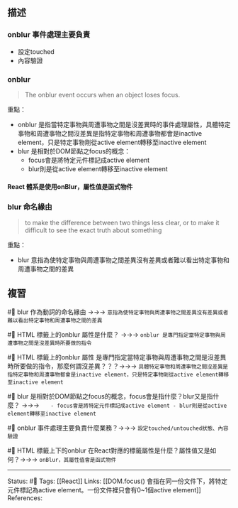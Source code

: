 
## 描述



### onblur 事件處理主要負責

- 設定touched
- 內容驗證



### onblur

> The onblur event occurs when an object loses focus.

重點：
- onblur 是指當特定事物與周遭事物之間是沒差異時的事件處理屬性，具體特定事物和周遭事物之間沒差異是指特定事物和周遭事物都會是inactive element，只是特定事物剛從active element轉移至inactive element
- blur 是相對於DOM節點之focus的概念：
	- focus會是將特定元件標記成active element
	- blur則是從active element轉移至inactive element


#### React 體系是使用onBlur，屬性值是函式物件

### blur 命名緣由


> to make the difference between two things less clear, or to make it difficult to see the exact truth about something

重點：
- blur 意指為使特定事物與周遭事物之間差異沒有差異或者難以看出特定事物和周遭事物之間的差異

## 複習

#🧠 blur 作為動詞的命名緣由 ->->-> `意指為使特定事物與周遭事物之間差異沒有差異或者難以看出特定事物和周遭事物之間的差異`
<!--SR:!2023-05-07,120,250-->

#🧠 HTML 標籤上的onblur 屬性是什麼？ ->->-> `onblur 是專門指定當特定事物與周遭事物之間是沒差異時所要做的指令`
<!--SR:!2023-06-14,87,230-->

#🧠 HTML 標籤上的onblur 屬性 是專門指定當特定事物與周遭事物之間是沒差異時所要做的指令，那麼何謂沒差異？？？->->-> `具體特定事物和周遭事物之間沒差異是指特定事物和周遭事物都會是inactive element，只是特定事物剛從active element轉移至inactive element`
<!--SR:!2023-08-11,183,250-->

#🧠 blur 是相對於DOM節點之focus的概念，focus會是指什麼？blur又是指什麼？ ->->-> `	- focus會是將特定元件標記成active element - blur則是從active element轉移至inactive element`
<!--SR:!2023-08-22,189,250-->

#🧠 onblur 事件處理主要負責什麼業務？->->-> `設定touched/untouched狀態、內容驗證`
<!--SR:!2023-04-20,33,170-->

#🧠 HTML 標籤上下的onblur 在React對應的標籤屬性是什麼？屬性值又是如何？->->-> `onBlur，其屬性值會是函式物件`
<!--SR:!2023-08-25,192,250-->




---
Status: #🌱 
Tags:
[[React]]
Links:
[[DOM.focus() 會指在同一份文件下，將特定元件標記為active element。一份文件裡只會有0~1個active element]]
References: